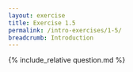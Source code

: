 ```yaml
---
layout: exercise
title: Exercise 1.5
permalink: /intro-exercises/1-5/
breadcrumb: Introduction
---
```


{% include_relative question.md %}
